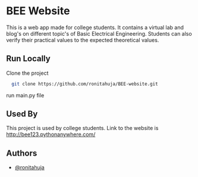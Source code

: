 
# BEE Website

This is a web app made for college students. It contains a virtual lab and blog's on different topic's of Basic Electrical Engineering. Students can also verify their practical values to the expected theoretical values.


## Run Locally

Clone the project

```bash
  git clone https://github.com/ronitahuja/BEE-website.git
```

run main.py file


## Used By

This project is used by college students. Link to the website is http://bee123.pythonanywhere.com/


## Authors

- [@ronitahuja](https://www.github.com/ronitahuja)

